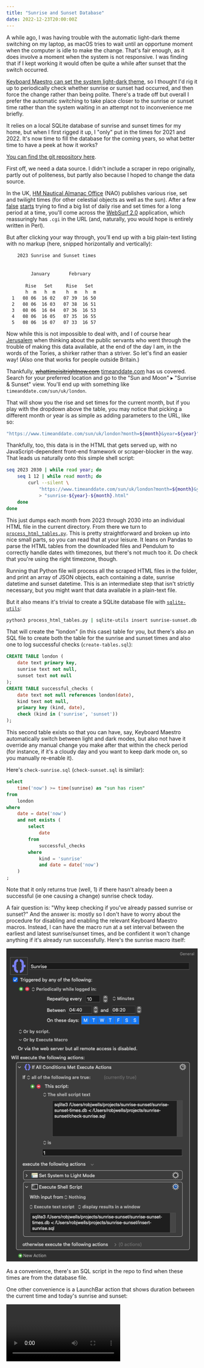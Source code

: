 ```yaml
---
title: "Sunrise and Sunset Database"
date: 2022-12-23T20:00:00Z
---
```


A while ago, I was having trouble with the automatic light-dark theme switching on my laptop, as macOS tries to wait until an opportune moment when the computer is idle to make the change. That's fair enough, as it does involve a moment when the system is not responsive. I was finding that if I kept working it would often be quite a while after sunset that the switch occurred.

[Keyboard Maestro can set the system light-dark theme][km], so I thought I'd rig it up to periodically check whether sunrise or sunset had occurred, and then force the change rather than being polite. There's a trade off but overall I prefer the automatic switching to take place closer to the sunrise or sunset time rather than the system waiting in an attempt not to inconvenience me briefly.

[km]: https://wiki.keyboardmaestro.com/action/Set_System_to_Dark_Mode

It relies on a local SQLite database of sunrise and sunset times for my home, but when I first rigged it up, I "only" put in the times for 2021 and 2022. It's now time to fill the database for the coming years, so what better time to have a peek at how it works?

[You can find the git repository here][repo].

[repo]: https://github.com/robjwells/sunrise-sunset

First off, we need a data source. I didn't include a scraper in repo originally, partly out of politeness, but partly also because I hoped to change the data source.

In the UK, [HM Nautical Almanac Office][nao] (NAO) publishes various rise, set and twilight times (for other celestial objects as well as the sun). After a few [false][nao-day] [starts][nao-map] trying to find a big list of daily rise and set times for a long period at a time, you'll come across the [WebSurf 2.0][nao-ws] application, which reassuringly has `.cgi` in the URL (and, naturally, you would hope is entirely written in Perl).

But after clicking your way through, you’ll end up with a big plain-text listing with no markup (here, snipped horizontally and vertically):

```
    2023 Sunrise and Sunset times


         January       February

       Rise   Set     Rise   Set
       h  m   h  m    h  m   h  m
  1   08 06  16 02   07 39  16 50
  2   08 06  16 03   07 38  16 51
  3   08 06  16 04   07 36  16 53
  4   08 06  16 05   07 35  16 55
  5   08 06  16 07   07 33  16 57
```

Now while this is not impossible to deal with, and I of course hear [Jerusalem][] when thinking about the public servants who went through the trouble of making this data available, at the end of the day I am, in the words of the Tories, a shirker rather than a striver. So let's find an easier way! (Also one that works for people outside Britain.)

Thankfully, ~~[whattimeisitrightnow.com][wt]~~ [timeanddate.com][td] has us covered. Search for your preferred location and go to the "Sun and Moon" ▸ "Sunrise & Sunset" view. You'll end up with something like `timeanddate.com/sun/uk/london`.

[wt]: https://www.whattimeisitrightnow.com/
[td]: https://www.timeanddate.com/sun/uk/london

That will show you the rise and set times for the current month, but if you play with the dropdown above the table, you may notice that picking a different month or year is as simple as adding parameters to the URL, like so:

```bash
"https://www.timeanddate.com/sun/uk/london?month=${month}&year=${year}"
```

Thankfully, too, this data is in the HTML that gets served up, with no JavaScript-dependent front-end framework or scraper-blocker in the way. That leads us naturally onto this simple shell script:

```bash
seq 2023 2030 | while read year; do
    seq 1 12 | while read month; do
        curl --silent \
            "https://www.timeanddate.com/sun/uk/london?month=${month}&year=${year}" \
            > "sunrise-${year}-${month}.html"
    done
done
```

This just dumps each month from 2023 through 2030 into an individual HTML file in the current directory. From there we turn to [`process_html_tables.py`][py]. This is pretty straightforward and broken up into nice small parts, so you can read that at your leisure. It leans on Pandas to parse the HTML tables from the downloaded files and Pendulum to correctly handle dates with timezones, but there's not much too it. Do check that you're using the right timezone, though.

[nao]: http://astro.ukho.gov.uk/
[nao-day]: http://astro.ukho.gov.uk/nao/miscellanea/birs2.html
[nao-map]: http://astro.ukho.gov.uk/nao/miscellanea/UK_SRSS/uk_dec.html
[nao-ws]: http://astro.ukho.gov.uk/surfbin/runsurf_beta.cgi
[Jerusalem]: https://www.youtube.com/watch?v=sERiPuOQyvo
[py]: https://github.com/robjwells/sunrise-sunset/blob/main/process_html_tables.py

Running that Python file will process all the scraped HTML files in the folder, and print an array of JSON objects, each containing a date, sunrise datetime and sunset datetime. This is an intermediate step that isn't strictly necessary, but you might want that data available in a plain-text file.

But it also means it's trivial to create a SQLite database file with [`sqlite-utils`][sqlu]:

```bash
python3 process_html_tables.py | sqlite-utils insert sunrise-sunset.db london -
```

[sqlu]: https://sqlite-utils.datasette.io/en/stable/

That will create the "london" (in this case) table for you, but there's also an SQL file to create both the table for the sunrise and sunset times and also one to log successful checks (`create-tables.sql`):

```sql
CREATE TABLE london (
    date text primary key,
    sunrise text not null,
    sunset text not null
);
CREATE TABLE successful_checks (
    date text not null references london(date),
    kind text not null,
    primary key (kind, date),
    check (kind in ('sunrise', 'sunset'))
);
```

This second table exists so that you can have, say, Keyboard Maestro automatically switch between light and dark modes, but also not have it override any manual change you make after that within the check period (for instance, if it's a cloudy day and you want to keep dark mode on, so you manually re-enable it).

Here's `check-sunrise.sql` (`check-sunset.sql` is similar):

```sql
select
    time('now') >= time(sunrise) as "sun has risen"
from
    london
where
    date = date('now')
    and not exists (
        select
            date
        from
            successful_checks
        where
            kind = 'sunrise'
            and date = date('now')
    )
;
```

Note that it only returns true (well, 1) if there hasn't already been a successful (ie one causing a change) sunrise check today.

A fair question is: "Why keep checking if you've already passed sunrise or sunset?" And the answer is: mostly so I don't have to worry about the procedure for disabling and enabling the relevant Keyboard Maestro macros. Instead, I can have the macro run at a set interval between the earliest and latest sunrise/sunset times, and be confident it won't change anything if it's already run successfully. Here's the sunrise macro itself:

![A screenshot of the sunrise macro in Keyboard Maestro](keyboard-maestro-sunrise.png)

As a convenience, there's an SQL script in the repo to find when these times are from the database file.

One other convenience is a LaunchBar action that shows duration between the current time and today's sunrise and sunset:

<video src="launchbar-sunrise-sunset.mp4">

You'll have to create the actual action yourself through LaunchBar's Action Editor, but the file [`launchbar-sunrise-sunset.sh`][lb] can be pasted in to the default shell script in a new action, with of course the database file path and table names adjusted.

[lb]: https://github.com/robjwells/sunrise-sunset/blob/main/launchbar-sunrise-sunset.sh
